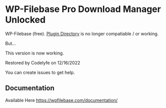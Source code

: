 WP-Filebase Pro Download Manager Unlocked
===============================

WP-Filebase (free). [Plugin Directory](https://wordpress.org/plugins/wp-filebase) is no longer compatiable / or working.

But...

This version is now working. 

Restored by Codelyfe on 12/16/2022

You can create issues to get help.

Documentation
-------
Available Here https://wpfilebase.com/documentation/
